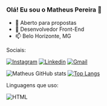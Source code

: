 ### Olá! Eu sou o Matheus Pereira 👋

- 🔭 Aberto para propostas
- 🌱 Desenvolvedor Front-End
- 📫 Belo Horizonte, MG

Sociais: 

[![Instagram](https://img.shields.io/badge/Instagram-E4405F?style=for-the-badge&logo=instagram&logoColor=white)](https://www.instagram.com/japinha_pvd4/)
[![Linkedin](https://img.shields.io/badge/LinkedIn-0077B5?style=for-the-badge&logo=linkedin&logoColor=white)](https://www.linkedin.com/in/matheuspereiragonsalves/)
[![Gmail](https://img.shields.io/badge/Gmail-D14836?style=for-the-badge&logo=gmail&logoColor=white)](mailto:matheus.gonsalvespereira@gmail.com)

![Matheus GitHub stats](https://github-readme-stats.vercel.app/api?username=Matheuspgonsalves&show_icons=true&theme=radical)
[![Top Langs](https://github-readme-stats.vercel.app/api/top-langs/?username=Matheuspgonsalves&layout=compact)](https://github.com/anuraghazra/github-readme-stats)

Linguagens que uso: 

![HTML](https://img.shields.io/badge/HTML-239120?style=for-the-badge&logo=html5&logoColor=white)



